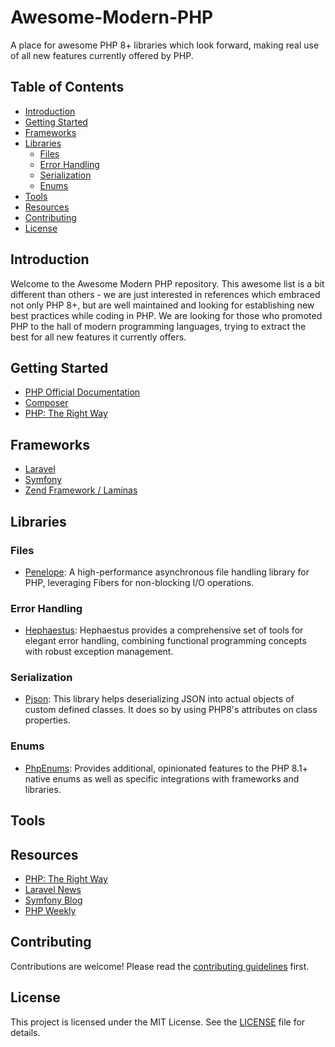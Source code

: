 # Awesome-Modern-PHP
A place for awesome PHP 8+ libraries which look forward, making real use of all new features currently offered by PHP.

## Table of Contents
- [Introduction](#introduction)
- [Getting Started](#getting-started)
- [Frameworks](#frameworks)
- [Libraries](#libraries)
   - [Files](#files)
   - [Error Handling](#error-handling)
   - [Serialization](#serialization)
   - [Enums](#enums)
- [Tools](#tools)
- [Resources](#resources)
- [Contributing](#contributing)
- [License](#license)

## Introduction
Welcome to the Awesome Modern PHP repository. This awesome list is a bit different than others - we are just interested in references which embraced not only PHP 8+, but are well maintained and looking for establishing new best practices while coding in PHP. We are looking for those who promoted PHP to the hall of modern programming languages, trying to extract the best for all new features it currently offers.

## Getting Started
- [PHP Official Documentation](https://www.php.net/docs.php)
- [Composer](https://getcomposer.org/)
- [PHP: The Right Way](https://phptherightway.com/)

## Frameworks
- [Laravel](https://laravel.com/)
- [Symfony](https://symfony.com/)
- [Zend Framework / Laminas](https://getlaminas.org/)

## Libraries

### Files
- [Penelope](https://github.com/cmatosbc/penelope): A high-performance asynchronous file handling library for PHP, leveraging Fibers for non-blocking I/O operations.

### Error Handling
- [Hephaestus](https://github.com/cmatosbc/hephaestus): Hephaestus provides a comprehensive set of tools for elegant error handling, combining functional programming concepts with robust exception management.

### Serialization
- [Pjson](https://github.com/square/pjson): This library helps deserializing JSON into actual objects of custom defined classes. It does so by using PHP8's attributes on class properties.

### Enums
- [PhpEnums](https://github.com/Elao/PhpEnums): Provides additional, opinionated features to the PHP 8.1+ native enums as well as specific integrations with frameworks and libraries.

## Tools

## Resources
- [PHP: The Right Way](https://phptherightway.com/)
- [Laravel News](https://laravel-news.com/)
- [Symfony Blog](https://symfony.com/blog)
- [PHP Weekly](http://www.phpweekly.com/)

## Contributing
Contributions are welcome! Please read the [contributing guidelines](CONTRIBUTING.md) first.

## License
This project is licensed under the MIT License. See the [LICENSE](LICENSE) file for details.
